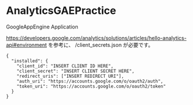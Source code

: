 AnalyticsGAEPractice
====================

GoogleAppEngine Application

https://developers.google.com/analytics/solutions/articles/hello-analytics-api#environment
を参考に、
/client_secrets.json
が必要です。

    {
      "installed": {
        "client_id": "INSERT CLIENT ID HERE",
        "client_secret": "INSERT CLIENT SECRET HERE",
        "redirect_uris": ["INSERT REDIRECT URI"],
        "auth_uri": "https://accounts.google.com/o/oauth2/auth",
        "token_uri": "https://accounts.google.com/o/oauth2/token"
      }
    }
